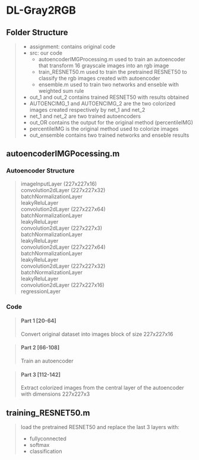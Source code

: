 # DL-Gray2RGB

## Folder Structure

> - assignment: contains original code
> - src: our code
>     - autoencoderIMGProcessing.m    used to train an autoencoder that transform 16 grayscale images into an rgb image
>     - train_RESNET50.m              used to train the pretrained RESNET50 to classify the rgb images created with autoencoder
>     - ensemble.m                    used to train two networks and enseble with weighted sum rule
> - out_1 and out_2 contains trained RESNET50 with results obtained
> - AUTOENCIMG_1 and AUTOENCIMG_2 are the two colorized images created respectively by net_1 and net_2
> - net_1 and net_2 are two trained autoencoders
> - out_OR contains the output for the original method (percentileIMG)
> - percentileIMG is the original method used to colorize images
> - out_ensemble contains two trained networks and enseble results

## autoencoderIMGPocessing.m

### Autoencoder Structure

> imageInputLayer     (227x227x16)  <br>
> convolution2dLayer  (227x227x32)  <br>
> batchNormalizationLayer           <br>
> leakyReluLayer                    <br>
> convolution2dLayer  (227x227x64)  <br>
> batchNormalizationLayer           <br>
> leakyReluLayer                    <br>
> convolution2dLayer  (227x227x3)   <br>
> batchNormalizationLayer           <br>
> leakyReluLayer                    <br>
> convolution2dLayer  (227x227x64)  <br>
> batchNormalizationLayer           <br>
> leakyReluLayer                    <br>
> convolution2dLayer  (227x227x32)  <br>
> batchNormalizationLayer           <br>
> leakyReluLayer                    <br>
> convolution2dLayer  (227x227x16)  <br>
> regressionLayer                   <br>

### Code

> #### Part 1 [20-64]
> Convert original dataset into images block of size 227x227x16

> #### Part 2 [66-108]
> Train an autoencoder

> #### Part 3 [112-142]
> Extract colorized images from the central layer of the autoencoder with dimensions 227x227x3

## training_RESNET50.m

> load the pretrained RESNET50 and replace the last 3 layers with:
> - fullyconnected
> - softmax
> - classification